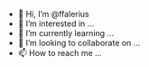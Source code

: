 - 👋 Hi, I’m @ffalerius
- 👀 I’m interested in ...
- 🌱 I’m currently learning ...
- 💞️ I’m looking to collaborate on ...
- 📫 How to reach me ...

<!---
ffalerius/ffalerius is a ✨ special ✨ repository because its `README.md` (this file) appears on your GitHub profile.
You can click the Preview link to take a look at your changes.
--->
